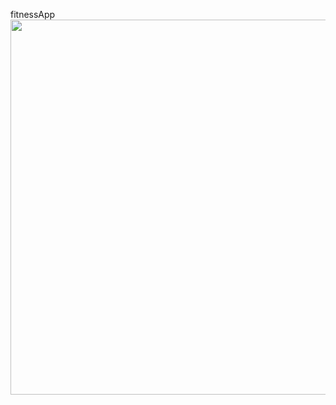 fitnessApp
<img src="![wirefram](https://github.com/Dragothief/fitnessApp/assets/13042582/2258b103-26d5-4bdc-a249-aca82d2d00d4)
" width=600>
